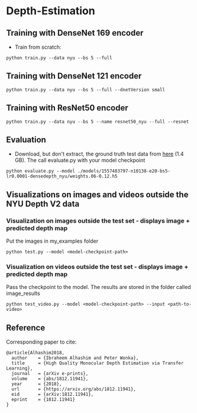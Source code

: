 # Depth-Estimation

## Training with DenseNet 169 encoder
* Train from scratch: 
```
python train.py --data nyu --bs 5 --full 
```

## Training with DenseNet 121 encoder
```
python train.py --data nyu --bs 5 --full --dnetVersion small
```

## Training with ResNet50 encoder
```
python train.py --data nyu --bs 5 --name resnet50_nyu --full --resnet
```

## Evaluation
* Download, but don't extract, the ground truth test data from [here](https://s3-eu-west-1.amazonaws.com/densedepth/nyu_test.zip) (1.4 GB). The call evaluate.py with your model checkpoint

```
python evaluate.py --model ./models/1557483797-n10138-e20-bs5-lr0.0001-densedepth_nyu/weights.06-0.12.h5
```

## Visualizations on images and videos outside the NYU Depth V2 data

### Visualization on images outside the test set - displays image + predicted depth map
Put the images in my_examples folder
```
python test.py --model <model-checkpoint-path>
```

### Visualization on videos outside the test set - displays image + predicted depth map
Pass the checkpoint to the model. The results are stored in the folder called image_results
```
python test_video.py --model <model-checkpoint-path> --input <path-to-video>
```

## Reference
Corresponding paper to cite:
```
@article{Alhashim2018,
  author    = {Ibraheem Alhashim and Peter Wonka},
  title     = {High Quality Monocular Depth Estimation via Transfer Learning},
  journal   = {arXiv e-prints},
  volume    = {abs/1812.11941},
  year      = {2018},
  url       = {https://arxiv.org/abs/1812.11941},
  eid       = {arXiv:1812.11941},
  eprint    = {1812.11941}
}
```
